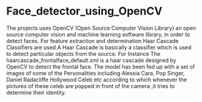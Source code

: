 # Face_detector_using_OpenCV
The projects uses OpenCV (Open Source Computer Vision Library) an open source computer vision and machine learning software library,
in order to detect faces.
For feature extraction and determination Haar Cascade Classifiers are used.A Haar Cascade is basically a classifier which is used to 
detect particular objects from the source. For Instance The haarcascade_frontalface_default.xml is a haar cascade designed by OpenCV to detect the
frontal face.
The model has been fed up with a set of images of some of the Personalities including Alessia Cara, Pop Singer, Daniel Radacliffe Hollywood Celeb etc
according to which whenever the pictures of these celeb are popped in front of the camera ,it tries to determine their identity.
